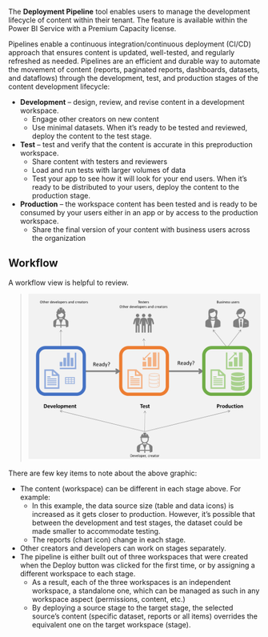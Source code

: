 The **Deployment Pipeline** tool enables users to manage the development lifecycle of content within their tenant. The feature is available within the Power BI Service with a Premium Capacity license. 

Pipelines enable a continuous integration/continuous deployment (CI/CD) approach that ensures content is updated, well-tested, and regularly refreshed as needed.
Pipelines are an efficient and durable way to automate the movement of content (reports, paginated reports, dashboards, datasets, and dataflows) through the development, test, and production stages of the content development lifecycle:
- **Development** – design, review, and revise content in a development workspace. 
    - Engage other creators on new content
    - Use minimal datasets. When it’s ready to be tested and reviewed, deploy the content to the test stage.
- **Test** – test and verify that the content is accurate in this preproduction workspace. 
    - Share content with testers and reviewers
    - Load and run tests with larger volumes of data
    - Test your app to see how it will look for your end users. When it’s ready to be distributed to your users, deploy the content to the production stage.
- **Production** – the workspace content has been tested and is ready to be consumed by your users either in an app or by access to the production workspace.
    - Share the final version of your content with business users across the organization
## Workflow
A workflow view is helpful to review.

> [![Diagram representing workflow of deployment from development to test then production and Developer/Creators participation in each stage.](../media/deployment-workflow.png)](../media/deployment-workflow.png#lightbox)
 
There are few key items to note about the above graphic:
- The content (workspace) can be different in each stage above. For example: 
    - In this example, the data source size (table and data icons) is increased as it gets closer to production. However, it’s possible that between the development and test stages, the dataset could be made smaller to accommodate testing.  
    - The reports (chart icon) change in each stage.
- Other creators and developers can work on stages separately.
- The pipeline is either built out of three workspaces that were created when the Deploy button was clicked for the first time, or by assigning a different workspace to each stage. 
    - As a result, each of the three workspaces is an independent workspace, a standalone one, which can be managed as such in any workspace aspect (permissions, content, etc.)
    - By deploying a source stage to the target stage, the selected source’s content (specific dataset, reports or all items) overrides the equivalent one on the target workspace (stage).
